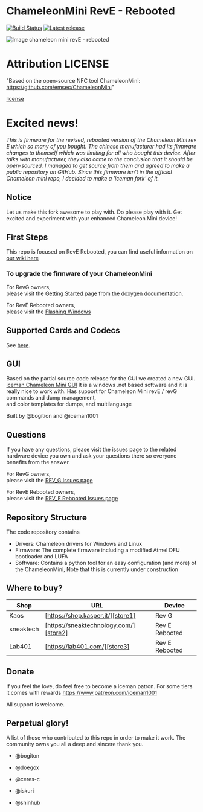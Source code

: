 ChameleonMini RevE - Rebooted
=============================

[![Build Status](https://travis-ci.org/iceman1001/ChameleonMini-rebooted.svg?branch=master)](https://travis-ci.org/iceman1001/ChameleonMini-rebooted)
[![Latest release](https://img.shields.io/github/release/iceman1001/ChameleonMini-rebooted.svg)](https://github.com/iceman1001/ChameleonMini-rebooted/releases/latest)

![Image chameleon mini revE - rebooted](http://www.icedev.se/chameleon_mini_revE/miniRevE.jpg)

# Attribution LICENSE
"Based on the open-source NFC tool ChameleonMini:
https://github.com/emsec/ChameleonMini"

[license](https://github.com/iceman1001/ChameleonMini-rebooted/blob/master/LICENSE.txt)

# Excited news!

*This is firmware for the revised, rebooted version of the Chameleon Mini rev E which so many of you bought.
The chinese manufacturer had its firmware changes to themself which was limiting for all who bought this device.
After talks with manufacturer, they also came to the conclusion that it should be open-sourced.  I managed to get source from them and agreed to make a public repository on GitHub.
Since this firmware isn't in the official Chameleon mini repo,  I decided to make a 'iceman fork' of it.*

## Notice      
Let us make this fork awesome to play with. Do please play with it. Get excited and experiment with your enhanced Chameleon Mini device!

## First Steps
This repo is focused on RevE Rebooted,    you can find useful information on [our wiki here](https://github.com/iceman1001/ChameleonMini-rebooted/wiki)

### To upgrade the firmware of your ChameleonMini

For RevG owners,  
please visit the [Getting Started page](https://rawgit.com/emsec/ChameleonMini/master/Doc/Doxygen/html/_page__getting_started.html) from the [doxygen documentation](https://rawgit.com/emsec/ChameleonMini/master/Doc/Doxygen/html/index.html).

For RevE Rebooted owners,  
please visit the [Flashing Windows](https://github.com/iceman1001/ChameleonMini-rebooted/wiki/Flashing---windows)


## Supported Cards and Codecs
See [here](https://github.com/emsec/ChameleonMini/wiki/Supported-Cards-and--Codecs).


## GUI 
Based on the partial source code release for the GUI we created a new GUI.
[iceman Chameleon Mini GUI](https://github.com/iceman1001/ChameleonMini-rebootedGUI) 
It is a windows .net based software and it is really nice to work with.
Has support for Chameleon Mini revE / revG commands
and dump management,  
and color templates for dumps,
and multilanguage

Built by @bogition and @iceman1001

## Questions
If you have any questions, please visit the issues page to the related hardware device you own and ask your questions there so everyone benefits from the answer.

For RevG owners,  
please visit the [REV_G Issues page](https://github.com/emsec/ChameleonMini/issues) 

For RevE Rebooted owners,  
please visit the [REV_E Rebooted Issues page](https://github.com/iceman1001/ChameleonMini-rebooted/issues)


## Repository Structure
The code repository contains
* Drivers: Chameleon drivers for Windows and Linux
* Firmware: The complete firmware including a modified Atmel DFU bootloader and LUFA
* Software: Contains a python tool for an easy configuration (and more) of the ChameleonMini, Note that this is currently under construction

## Where to buy?
| Shop | URL | Device |
| ------ | ------ | ------ |
| Kaos | [https://shop.kasper.it/][store1] | Rev G |
| sneaktech | [https://sneaktechnology.com/][store2] | Rev E Rebooted |
| Lab401 | [https://lab401.com/][store3] | Rev E Rebooted |

## Donate
If you feel the love,  do feel free to become a iceman patron. For some tiers it comes with rewards
https://www.patreon.com/iceman1001 

All support is welcome.


## Perpetual glory!
A list of those who contributed to this repo in order to make it work. The community owns you all a deep and sincere thank you.
-  @bogiton
-  @doegox
-  @ceres-c
-  @iskuri
-  @shinhub

   [store1]: <https://shop.kasper.it/>
   [store2]: <https://sneaktechnology.com/>
   [store3]: <https://lab401.com/>

